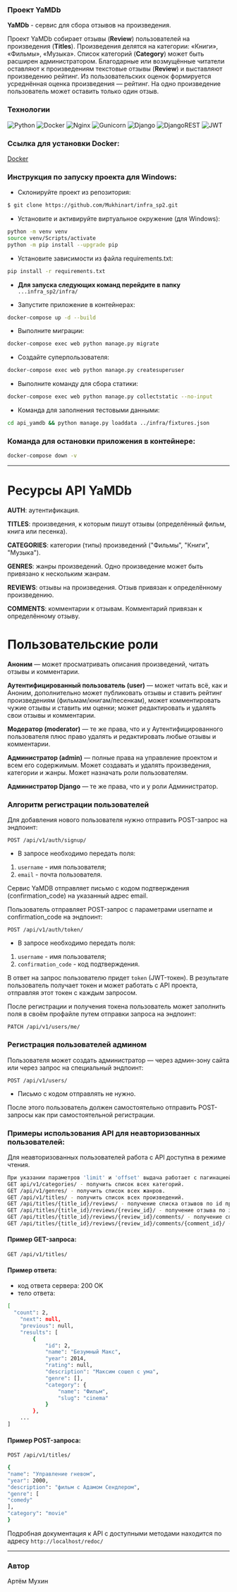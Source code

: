 ### Проект YaMDb

**YaMDb** - сервис для сбора отзывов на произведения.

Проект YaMDb собирает отзывы (**Review**) пользователей на произведения (**Titles**). Произведения делятся на категории: «Книги», «Фильмы», «Музыка». Список категорий (**Category**) может быть расширен администратором.
Благодарные или возмущённые читатели оставляют к произведениям текстовые отзывы (**Review**) и выставляют произведению рейтинг. Из пользовательских оценок формируется усреднённая оценка произведения — рейтинг. На одно произведение пользователь может оставить только один отзыв.

### Технологии

![Python](https://img.shields.io/badge/python-3670A0?style=for-the-badge&logo=python&logoColor=ffdd54)
![Docker](https://img.shields.io/badge/docker-%230db7ed.svg?style=for-the-badge&logo=docker&logoColor=white)
![Nginx](https://img.shields.io/badge/nginx-%23009639.svg?style=for-the-badge&logo=nginx&logoColor=white)
![Gunicorn](https://img.shields.io/badge/gunicorn-%298729.svg?style=for-the-badge&logo=gunicorn&logoColor=white)
![Django](https://img.shields.io/badge/django-%23092E20.svg?style=for-the-badge&logo=django&logoColor=white)
![DjangoREST](https://img.shields.io/badge/DJANGO-REST-ff1709?style=for-the-badge&logo=django&logoColor=white&color=ff1709&labelColor=gray)
![JWT](https://img.shields.io/badge/JWT-black?style=for-the-badge&logo=JSON%20web%20tokens)

### Ссылка для установки Docker:

[Docker](https://docs.docker.com/engine/install/)

### Инструкция по запуску проекта для Windows:

- Склонируйте проект из репозитория:

```sh
$ git clone https://github.com/Mukhinart/infra_sp2.git
```

- Установите и активируйте виртуальное окружение (для Windows):

```sh
python -m venv venv 
source venv/Scripts/activate
python -m pip install --upgrade pip
``` 

- Установите зависимости из файла requirements.txt:

```sh
pip install -r requirements.txt
``` 
- **Для запуска следующих команд перейдите в папку** ```...infra_sp2/infra/```

- Запустите приложение в контейнерах:

```sh
docker-compose up -d --build
```

- Выполните миграции:

```sh
docker-compose exec web python manage.py migrate
```

- Создайте суперпользователя:

```sh
docker-compose exec web python manage.py createsuperuser
```

- Выполните команду для сбора статики:

```sh
docker-compose exec web python manage.py collectstatic --no-input
```

- Команда для заполнения тестовыми данными:
```sh
cd api_yamdb && python manage.py loaddata ../infra/fixtures.json
```

### Команда для остановки приложения в контейнере:

```sh
docker-compose down -v
```

***

# Ресурсы API YaMDb

**AUTH**: аутентификация.

**TITLES**: произведения, к которым пишут отзывы (определённый фильм, книга или песенка).

**CATEGORIES**: категории (типы) произведений ("Фильмы", "Книги", "Музыка").

**GENRES**: жанры произведений. Одно произведение может быть привязано к нескольким жанрам.

**REVIEWS**: отзывы на произведения. Отзыв привязан к определённому произведению.

**COMMENTS**: комментарии к отзывам. Комментарий привязан к определённому отзыву.

# Пользовательские роли

**Аноним** — может просматривать описания произведений, читать отзывы и комментарии.

**Аутентифицированный пользователь (user)** — может читать всё, как и Аноним, дополнительно может публиковать отзывы и ставить рейтинг произведениям (фильмам/книгам/песенкам), может комментировать чужие отзывы и ставить им оценки; может редактировать и удалять свои отзывы и комментарии.

**Модератор (moderator)** — те же права, что и у Аутентифицированного пользователя плюс право удалять и редактировать любые отзывы и комментарии.

**Администратор (admin)** — полные права на управление проектом и всем его содержимым. Может создавать и удалять произведения, категории и жанры. Может назначать роли пользователям.

**Администратор Django** — те же права, что и у роли Администратор.

### Алгоритм регистрации пользователей

Для добавления нового пользователя нужно отправить POST-запрос на эндпоинт:

```
POST /api/v1/auth/signup/
```

- В запросе необходимо передать поля:

1. ```username``` - имя пользователя;
2. ```email``` - почта пользователя.

Сервис YaMDB отправляет письмо с кодом подтверждения (confirmation_code) на указанный адрес email.

Пользователь отправляет POST-запрос с параметрами username и confirmation_code на эндпоинт:

```
POST /api/v1/auth/token/
```

- В запросе необходимо передать поля:

1. ```username``` - имя пользователя;
2. ```confirmation_code``` - код подтверждения.
 
В ответ на запрос пользователю придет ```token``` (JWT-токен).
В результате пользователь получает токен и может работать с API проекта, отправляя этот токен с каждым запросом.

После регистрации и получения токена пользователь может заполнить поля в своём профайле путем отправки запроса на эндпоинт:

```
PATCH /api/v1/users/me/
```

### Регистрация пользователей админом

Пользователя может создать администратор — через админ-зону сайта или через запрос на специальный эндпоинт:

```
POST /api/v1/users/
```

- Письмо с кодом отправлять не нужно.

После этого пользователь должен самостоятельно отправить POST-запросы как при самостоятельной регистрации.

### Примеры использования API для неавторизованных пользователей:

Для неавторизованных пользователей работа с API доступна в режиме чтения.

```sh
При указании параметров 'limit' и 'offset' выдача работает с пагинацией.
GET api/v1/categories/ - получить список всех категорий.
GET /api/v1/genres/ - получить список всех жанров.
GET /api/v1/titles/ - получить список всех произведений.
GET /api/titles/{title_id}/reviews/ - получение списка отзывов по id произведения.
GET /api/titles/{title_id}/reviews/{review_id}/ - получение отзыва по id для указанного произведения.
GET /api/titles/{title_id}/reviews/{review_id}/comments/ - получение списка всех комментариев к отзыву
GET /api/titles/{title_id}/reviews/{review_id}/comments/{comment_id}/ - получение комментария по id для указанного отзыва.
```

#### Пример GET-запроса:
```
GET /api/v1/titles/
```

#### Пример ответа:
- код ответа сервера: 200 OK
- тело ответа:

```sh
[
  "count": 2,
    "next": null,
    "previous": null,
    "results": [
        {
            "id": 2,
            "name": "Безумный Макс",
            "year": 2014,
            "rating": null,
            "description": "Максим сошел с ума",
            "genre": [],
            "category": {
                "name": "Фильм",
                "slug": "cinema"
            }
        },
    ...
]
```

#### Пример POST-запроса:
```
POST /api/v1/titles/
```

```sh
{
"name": "Управление гневом",
"year": 2000,
"description": "фильм с Адамом Сендлером",
"genre": [
"comedy"
],
"category": "movie"
}
```

Подробная документация к API с доступными методами находится по адресу ```http://localhost/redoc/```

***

### Автор

Артём Мухин
